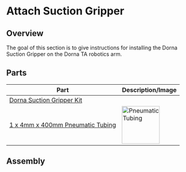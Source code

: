 # **Attach Suction Gripper**

## **Overview**
The goal of this section is to give instructions for installing the Dorna Suction Gripper on the Dorna TA robotics arm.

## **Parts**

| **Part** | **Description/Image** |
|---|---|
| [Dorna Suction Gripper Kit](https://dorna.ai/grippers/suction-gripper-kit/) |   |
| [1 x 4mm x 400mm Pneumatic Tubing](https://www.mcmaster.com/5233K112/) | <img src="https://i.imgur.com/3jdNbnQ.jpeg" alt="Pneumatic Tubing" width="100"/> |

## **Assembly**
